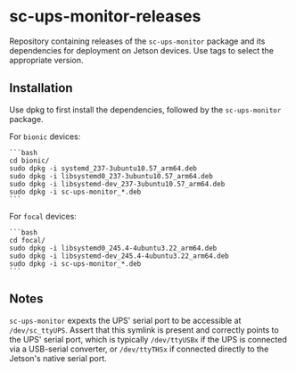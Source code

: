 # sc-ups-monitor-releases

Repository containing releases of the `sc-ups-monitor` package and its
dependencies for deployment on Jetson devices. Use tags to select the
appropriate version.

## Installation

Use dpkg to first install the dependencies, followed by the `sc-ups-monitor`
package.

For `bionic` devices:

    ```bash
    cd bionic/
    sudo dpkg -i systemd_237-3ubuntu10.57_arm64.deb 
    sudo dpkg -i libsystemd0_237-3ubuntu10.57_arm64.deb
    sudo dpkg -i libsystemd-dev_237-3ubuntu10.57_arm64.deb
    sudo dpkg -i sc-ups-monitor_*.deb
    ```

For `focal` devices:

    ```bash
    cd focal/
    sudo dpkg -i libsystemd0_245.4-4ubuntu3.22_arm64.deb
    sudo dpkg -i libsystemd-dev_245.4-4ubuntu3.22_arm64.deb
    sudo dpkg -i sc-ups-monitor_*.deb
    ```

## Notes

`sc-ups-monitor` expexts the UPS' serial port to be accessible at
`/dev/sc_ttyUPS`. Assert that this symlink is present and correctly points to
the UPS' serial port, which is typically `/dev/ttyUSBx` if the UPS is connected
via a USB-serial converter, or `/dev/ttyTHSx` if connected directly to the
Jetson's native serial port.
